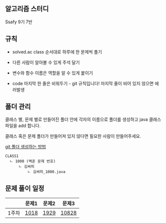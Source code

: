 ## 알고리즘 스터디
Ssafy 9기 7반





## 규칙
- solved.ac class 순서대로 하루에 한 문제씩 풀기

- 다른 사람이 알아볼 수 있게 주석 달기

- 변수와 함수 이름은 역할을 알 수 있게 붙이기

- code 마지막 한 줄은 비워두기
        - git 규칙입니다! 마지막 줄이 비어 있지 않으면 에러발생





## 폴더 관리
클래스 별, 문제 별로 만들어진 폴더 안에 각자의 이름으로 폴더를 생성하고 java 클래스 파일을 add 합니다.

클래스 혹은 문제 폴더가 만들어져 있지 않다면 필요한 사람이 만들어주세요.

[git 폴더 생성하는 방법](https://hoohaha.tistory.com/33)

````
CLASS1
  ㄴ 1000 (백준 문제 번호)
      ㄴ 김싸피
          ㄴ 김싸피_1000.java
````





## 문제 풀이 일정
|   | 문제1 | 문제2 | 문제3 |
|---|---|---|---|
| 1주차 | [1018](https://www.acmicpc.net/problem/1018) | [1929](https://www.acmicpc.net/problem/1929) | [10828](https://www.acmicpc.net/problem/10828) |





